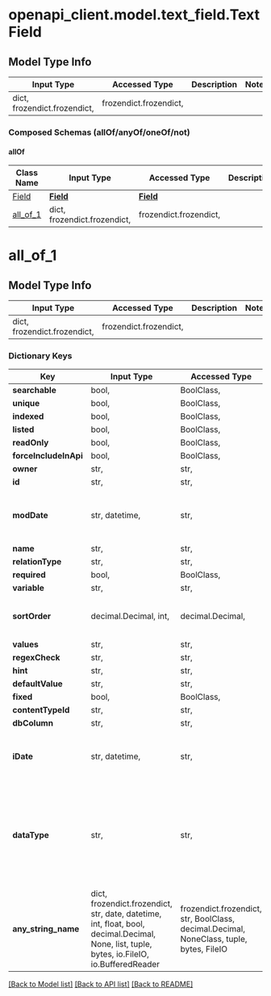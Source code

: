 # openapi_client.model.text_field.TextField

## Model Type Info
Input Type | Accessed Type | Description | Notes
------------ | ------------- | ------------- | -------------
dict, frozendict.frozendict,  | frozendict.frozendict,  |  | 

### Composed Schemas (allOf/anyOf/oneOf/not)
#### allOf
Class Name | Input Type | Accessed Type | Description | Notes
------------- | ------------- | ------------- | ------------- | -------------
[Field](Field.md) | [**Field**](Field.md) | [**Field**](Field.md) |  | 
[all_of_1](#all_of_1) | dict, frozendict.frozendict,  | frozendict.frozendict,  |  | 

# all_of_1

## Model Type Info
Input Type | Accessed Type | Description | Notes
------------ | ------------- | ------------- | -------------
dict, frozendict.frozendict,  | frozendict.frozendict,  |  | 

### Dictionary Keys
Key | Input Type | Accessed Type | Description | Notes
------------ | ------------- | ------------- | ------------- | -------------
**searchable** | bool,  | BoolClass,  |  | [optional] 
**unique** | bool,  | BoolClass,  |  | [optional] 
**indexed** | bool,  | BoolClass,  |  | [optional] 
**listed** | bool,  | BoolClass,  |  | [optional] 
**readOnly** | bool,  | BoolClass,  |  | [optional] 
**forceIncludeInApi** | bool,  | BoolClass,  |  | [optional] 
**owner** | str,  | str,  |  | [optional] 
**id** | str,  | str,  |  | [optional] 
**modDate** | str, datetime,  | str,  |  | [optional] value must conform to RFC-3339 date-time
**name** | str,  | str,  |  | [optional] 
**relationType** | str,  | str,  |  | [optional] 
**required** | bool,  | BoolClass,  |  | [optional] 
**variable** | str,  | str,  |  | [optional] 
**sortOrder** | decimal.Decimal, int,  | decimal.Decimal,  |  | [optional] value must be a 32 bit integer
**values** | str,  | str,  |  | [optional] 
**regexCheck** | str,  | str,  |  | [optional] 
**hint** | str,  | str,  |  | [optional] 
**defaultValue** | str,  | str,  |  | [optional] 
**fixed** | bool,  | BoolClass,  |  | [optional] 
**contentTypeId** | str,  | str,  |  | [optional] 
**dbColumn** | str,  | str,  |  | [optional] 
**iDate** | str, datetime,  | str,  |  | [optional] value must conform to RFC-3339 date-time
**dataType** | str,  | str,  |  | [optional] must be one of ["none", "bool", "date", "float", "integer", "text", "text_area", "system_field", ] 
**any_string_name** | dict, frozendict.frozendict, str, date, datetime, int, float, bool, decimal.Decimal, None, list, tuple, bytes, io.FileIO, io.BufferedReader | frozendict.frozendict, str, BoolClass, decimal.Decimal, NoneClass, tuple, bytes, FileIO | any string name can be used but the value must be the correct type | [optional]

[[Back to Model list]](../../README.md#documentation-for-models) [[Back to API list]](../../README.md#documentation-for-api-endpoints) [[Back to README]](../../README.md)

